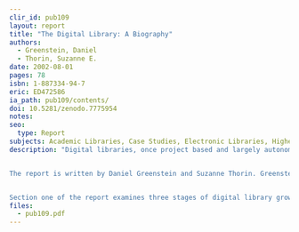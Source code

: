 ```yaml
---
clir_id: pub109
layout: report
title: "The Digital Library: A Biography"
authors: 
  - Greenstein, Daniel
  - Thorin, Suzanne E.
date: 2002-08-01
pages: 78
isbn: 1-887334-94-7
eric: ED472586
ia_path: pub109/contents/
doi: 10.5281/zenodo.7775954
notes:
seo:
  type: Report
subjects: Academic Libraries, Case Studies, Electronic Libraries, Higher Education, Information Technology, Library Development, Online Systems, Program Development, Program Evaluation
description: "Digital libraries, once project based and largely autonomous efforts, are maturing. As individual programs have grown, each has developed its own personality, reflecting the circumstances of its creation and environment, and its leadership. This report from CLIR and the Digital Library Federation (DLF) draws on the results of a survey and case studies of DLF members to reveal how these influences have molded a range of organizational forms that we call the digital library.


The report is written by Daniel Greenstein and Suzanne Thorin. Greenstein, formerly the director of the DLF, is now university librarian for systemwide library planning and scholarly information and director of the California Digital Library. Thorin is the dean of university libraries at Indiana University.


Section one of the report examines three stages of digital library growth: the young digital library, the maturing digital library, and the adult digital library. Section two of the report presents case studies of digital library development at six institutions."
files:
  - pub109.pdf
---
```

